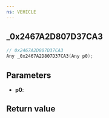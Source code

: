 ```yaml
---
ns: VEHICLE
---
```

## _0x2467A2D807D37CA3

```c
// 0x2467A2D807D37CA3
Any _0x2467A2D807D37CA3(Any p0);
```


## Parameters
* **p0**: 

## Return value
